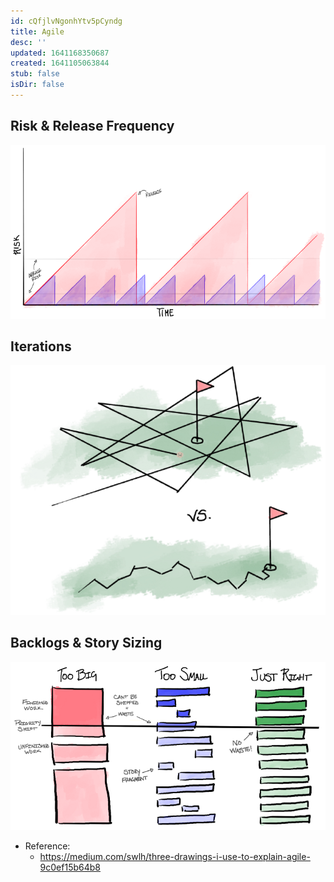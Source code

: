 ```yaml
---
id: cQfjlvNgonhYtv5pCyndg
title: Agile
desc: ''
updated: 1641168350687
created: 1641105063844
stub: false
isDir: false
---
```


## Risk & Release Frequency

![alt](assets/images/Pasted_image_20211130105154.png)

## Iterations

![alt](assets/images/Pasted_image_20211130105226.png)

## Backlogs & Story Sizing

![alt](assets/images/Pasted_image_20211130105241.png)

- Reference:
  - <https://medium.com/swlh/three-drawings-i-use-to-explain-agile-9c0ef15b64b8>
